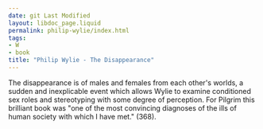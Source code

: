 ```yaml
---
date: git Last Modified
layout: libdoc_page.liquid
permalink: philip-wylie/index.html
tags:
- W
- book
title: "Philip Wylie - The Disappearance"
---
```


The disappearance is of males and females from each other's worlds, a sudden and inexplicable event which allows Wylie to examine conditioned sex roles and stereotyping with some degree of perception. For Pilgrim this brilliant book was  "one of the most convincing diagnoses of the ills of human society with which I have met." (368).